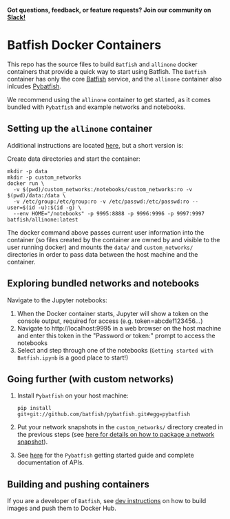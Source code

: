 **Got questions, feedback, or feature requests? Join our community on [Slack!](https://join.slack.com/t/batfish-org/shared_invite/enQtMzA0Nzg2OTAzNzQ1LTUxOTJlY2YyNTVlNGQ3MTJkOTIwZTU2YjY3YzRjZWFiYzE4ODE5ODZiNjA4NGI5NTJhZmU2ZTllOTMwZDhjMzA)**

# Batfish Docker Containers

This repo has the source files to build `Batfish` and `allinone` docker containers that provide a quick way to start using Batfish. The `Batfish` container has only the core [Batfish](https://github.com/batfish/batfish) service, and the `allinone` container also inlcudes [Pybatfish](https://github.com/batfish/pybatfish).

We recommend using the `allinone` container to get started, as it comes bundled with `Pybatfish` and example networks and notebooks.

## Setting up the `allinone` container

Additional instructions are located [here](allinone.md), but a short version is:

Create data directories and start the container:
```
mkdir -p data
mkdir -p custom_networks
docker run \
  -v $(pwd)/custom_networks:/notebooks/custom_networks:ro -v $(pwd)/data:/data \
  -v /etc/group:/etc/group:ro -v /etc/passwd:/etc/passwd:ro --user=$(id -u):$(id -g) \
  --env HOME="/notebooks" -p 9995:8888 -p 9996:9996 -p 9997:9997 batfish/allinone:latest
```

The docker command above passes current user information into the container (so files created by the container are owned by and visible to the user running docker) and mounts the `data/` and `custom_networks/` directories in order to pass data between the host machine and the container.

## Exploring bundled networks and notebooks

Navigate to the Jupyter notebooks:
1. When the Docker container starts, Jupyter will show a token on the console output, required for access (e.g. token=abcdef123456...)
2. Navigate to http://localhost:9995 in a web browser on the host machine and enter this token in the "Password or token:" prompt to access the notebooks
3. Select and step through one of the notebooks (`Getting started with Batfish.ipynb` is a good place to start!)

## Going further (with custom networks)

1. Install `Pybatfish` on your host machine:
    ```
    pip install git+git://github.com/batfish/pybatfish.git#egg=pybatfish
    ```

2. Put your network snapshots in the `custom_networks/` directory created in the previous steps (see [here for details on how to package a network snapshot](https://github.com/batfish/batfish/wiki/Packaging-snapshots-for-analysis)).

3. See [here](https://pybatfish.readthedocs.io/en/latest/index.html) for the `Pybatfish` getting started guide and complete documentation of APIs.

## Building and pushing containers

If you are a developer of `Batfish`, see [dev instructions](README.dev.md) on how to build images and push them to Docker Hub.
